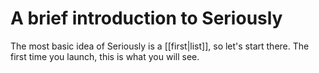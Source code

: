 # A brief introduction to Seriously

The most basic idea of Seriously is a [[first|list]], so let's start there. The first time you launch, this is what you will see.